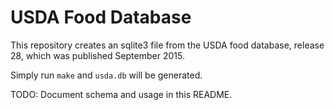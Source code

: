 USDA Food Database
==================

This repository creates an sqlite3 file from the USDA food database, release 28,
which was published September 2015.

Simply run `make` and `usda.db` will be generated.

TODO: Document schema and usage in this README.

